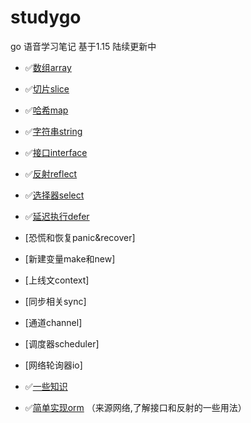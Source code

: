 # studygo
go 语音学习笔记 基于1.15   陆续更新中


- ✅[数组array](https://github.com/nevermoressss/studygo/blob/master/go-design-implementation/data-structure/01-array.md)
- ✅[切片slice](https://github.com/nevermoressss/studygo/blob/master/go-design-implementation/data-structure/02-slice.md)
- ✅[哈希map](https://github.com/nevermoressss/studygo/blob/master/go-design-implementation/data-structure/03-map.md)
- ✅[字符串string](https://github.com/nevermoressss/studygo/blob/master/go-design-implementation/data-structure/04-string.md)

- ✅[接口interface](https://github.com/nevermoressss/studygo/blob/master/go-design-implementation/interface)
- ✅[反射reflect](https://github.com/nevermoressss/studygo/blob/master/go-design-implementation/reflect)
- ✅[选择器select](https://github.com/nevermoressss/studygo/blob/master/go-design-implementation/select/select.md)
- ✅[延迟执行defer](https://github.com/nevermoressss/studygo/blob/master/go-design-implementation/defer/defer.md)
- [恐慌和恢复panic&recover]
- [新建变量make和new]

- [上线文context]
- [同步相关sync]
- [通道channel]
- [调度器scheduler]
- [网络轮询器io]

- ✅[一些知识](https://github.com/nevermoressss/studygo/blob/master/go-design-implementation/some-knowledge)

- ✅[简单实现orm](https://github.com/nevermoressss/studygo/blob/master/orm)  （来源网络,了解接口和反射的一些用法）